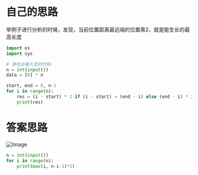 # 自己的思路
举例子进行分析的时候，发现，当前位置距离最远端的位置乘2，就是能生长的最高长度

```python
import os
import sys

# 请在此输入您的代码
n = int(input())
data = [0] * n

start, end = 0, n-1
for i in range(n):
    res = (i - start) * 2 if (i - start) > (end - i) else (end - i) * 2
    print(res)
```
# 答案思路

![Image](https://github.com/user-attachments/assets/2fc08446-cd22-472a-a768-246415148560)
```python
n = int(input())
for i in range(n):
    print(max(i, n-i-1)*2)
```